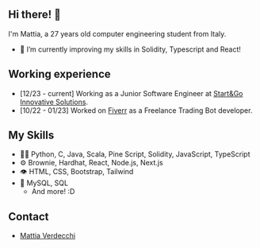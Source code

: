## Hi there! 👋
I'm Mattia, a 27 years old computer engineering student from Italy.
- 🌱 I’m currently improving my skills in Solidity, Typescript and React!

## Working experience
- [12/23 - current] Working as a Junior Software Engineer at [Start&Go Innovative Solutions](https://www.startegois.com/en).
- [10/22 - 01/23] Worked on [Fiverr](https://it.fiverr.com/algorithm_matt) as a Freelance Trading Bot developer.


## My Skills
- 👨‍💻 Python, C, Java, Scala, Pine Script, Solidity, JavaScript, TypeScript
- ⚙️ Brownie, Hardhat, React, Node.js, Next.js
- 👁️ HTML, CSS, Bootstrap, Tailwind
- 💽 MySQL, SQL
  + And more! :D

## Contact
- [Mattia Verdecchi](https://www.linkedin.com/in/mattia-verdecchi-75b785204/)
